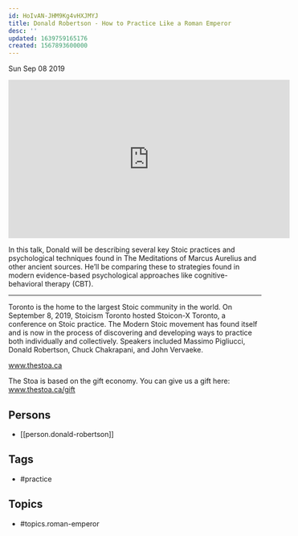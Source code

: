 ```yaml
---
id: HoIvAN-JHM9Kg4vHXJMYJ
title: Donald Robertson - How to Practice Like a Roman Emperor
desc: ''
updated: 1639759165176
created: 1567893600000
---
```





Sun Sep 08 2019

<iframe width="560" height="315" src="https://www.youtube.com/embed/blwcQE4bywA" title="Donald Robertson - How to Practice Like a Roman Emperor" frameborder="0" allow="accelerometer; autoplay; clipboard-write; encrypted-media; gyroscope; picture-in-picture" allowfullscreen ></iframe>

In this talk, Donald will be describing several key Stoic practices and psychological techniques found in The Meditations of Marcus Aurelius and other ancient sources.  He’ll be comparing these to strategies found in modern evidence-based psychological approaches like cognitive-behavioral therapy (CBT).  

***

Toronto is the home to the largest Stoic community in the world. On September 8, 2019, Stoicism Toronto hosted Stoicon-X Toronto, a conference on Stoic practice. The Modern Stoic movement has found itself and is now in the process of discovering and developing ways to practice both individually and collectively. Speakers included Massimo Pigliucci, Donald Robertson, Chuck Chakrapani, and John Vervaeke.

www.thestoa.ca

The Stoa is based on the gift economy. You can give us a gift here: www.thestoa.ca/gift

## Persons

- [[person.donald-robertson]]

## Tags

- #practice

## Topics

- #topics.roman-emperor

